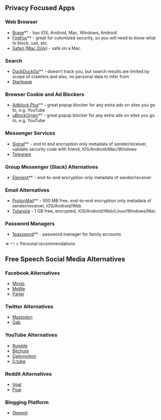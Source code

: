 ## Privacy Focused Apps

### Web Browser
- [Brave](https://brave.com/)** - has iOS, Android, Mac, Windows, Android
- [FireFox](https://www.mozilla.org/en-US/firefox/new/)** - great for cutomized security, so you will need to know what to block, use, etc.
- [Safari (Mac Only)](https://www.apple.com/safari/) - safe on a Mac.

### Search
- [DuckDuckGo](https://duckduckgo.com/)** - doesn't track you, but search results are limited by scope of crawlers and also, no personal data to infer from
- [Startpage](https://www.startpage.com/)

### Browser Cookie and Ad Blockers
- [Adblock Plus](https://adblockplus.org/)** - great popup blocker for any extra ads on sites you go to, e.g. YouTube
- [uBlockOrigin](https://ublockorigin.com/)** - great popup blocker for any extra ads on sites you go to, e.g. YouTube

### Messenger Services
- [Signal](https://www.signal.org/)** - end to end encryption only metadata of sender/receiver, validate security code with friend, iOS/Android/Mac/Windows
- [Telegram](https://telegram.org/)

### Group Messenger (Slack) Alternatives
- [Element](https://element.io/)** - end-to-end encryption only metadata of sender/receiver

### Email Alternatives
- [ProtonMail](https://protonmail.com/)** - 500 MB free, end-to-end encryption only metadata of sender/receiver, iOS/Android/Web
- [Tutanota](https://tutanota.com/) - 1 GB free, encrypted, iOS/Android/Web/Linux/Windows/Mac

### Password Managers
- [1password](https://1password.com/)** - password manager for family accounts

=> `**` = Personal recommendations

## Free Speech Social Media Alternatives

### Facebook Alternatives
- [Minds](https://www.minds.com/)
- [MeWe](https://mewe.com/)
- [Parler](https://parler.com/)

### Twitter Alternatives
- [Mastodon](https://mastodon.online/about)
- [Gab](https://gab.com/)

### YouTube Alternatives
- [Rumble](https://rumble.com/)
- [Bitchute](https://www.bitchute.com/)
- [Dailymotion](https://www.dailymotion.com/us)
- [D.tube](https://d.tube/)

### Reddit Alternatives
- [Voat](https://voat.co/)
- [Poal](https://poal.co/all/new)

### Blogging Platform
- [Steemit](https://steemit.com/)

